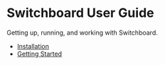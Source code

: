 # Switchboard User Guide

Getting up, running, and working with Switchboard.

- [Installation](installation.md)
- [Getting Started](getting-started.md)